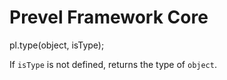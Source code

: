Prevel Framework Core
=====================

pl.type(object, isType);

If `isType` is not defined, returns the type of `object`.